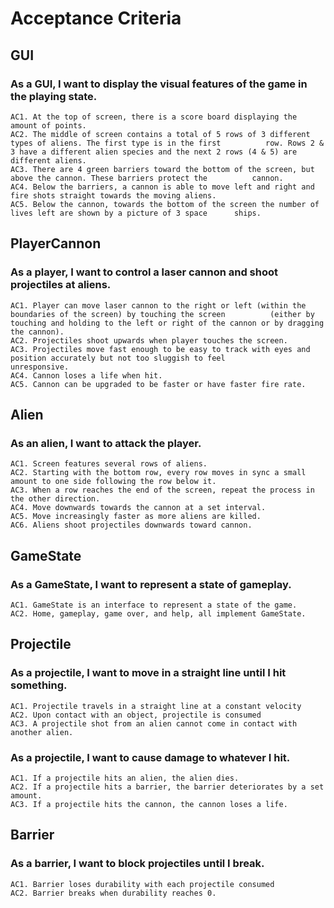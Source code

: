 # Acceptance Criteria

## GUI

### As a GUI, I want to display the visual features of the game in the playing state.
  
	AC1. At the top of screen, there is a score board displaying the amount of points.
	AC2. The middle of screen contains a total of 5 rows of 3 different types of aliens. The first type is in the first 		 row. Rows 2 & 3 have a different alien species and the next 2 rows (4 & 5) are different aliens.
	AC3. There are 4 green barriers toward the bottom of the screen, but above the cannon. These barriers protect the 	       cannon.
	AC4. Below the barriers, a cannon is able to move left and right and fire shots straight towards the moving aliens.
	AC5. Below the cannon, towards the bottom of the screen the number of lives left are shown by a picture of 3 space 		ships.

## PlayerCannon

### As a player, I want to control a laser cannon and shoot projectiles at aliens.
	
	AC1. Player can move laser cannon to the right or left (within the boundaries of the screen) by touching the screen 		 (either by touching and holding to the left or right of the cannon or by dragging the cannon).
	AC2. Projectiles shoot upwards when player touches the screen.
	AC3. Projectiles move fast enough to be easy to track with eyes and position accurately but not too sluggish to feel 		  unresponsive.	
	AC4. Cannon loses a life when hit.
	AC5. Cannon can be upgraded to be faster or have faster fire rate.
	
## Alien

### As an alien, I want to attack the player.
	
	AC1. Screen features several rows of aliens. 
	AC2. Starting with the bottom row, every row moves in sync a small amount to one side following the row below it.
	AC3. When a row reaches the end of the screen, repeat the process in the other direction.
	AC4. Move downwards towards the cannon at a set interval.
	AC5. Move increasingly faster as more aliens are killed.
	AC6. Aliens shoot projectiles downwards toward cannon.

## GameState

### As a GameState, I want to represent a state of gameplay.

	AC1. GameState is an interface to represent a state of the game.
	AC2. Home, gameplay, game over, and help, all implement GameState. 
	
## Projectile

### As a projectile, I want to move in a straight line until I hit something.

	AC1. Projectile travels in a straight line at a constant velocity
	AC2. Upon contact with an object, projectile is consumed
	AC3. A projectile shot from an alien cannot come in contact with another alien. 
	
### As a projectile, I want to cause damage to whatever I hit.

	AC1. If a projectile hits an alien, the alien dies.
	AC2. If a projectile hits a barrier, the barrier deteriorates by a set amount.
	AC3. If a projectile hits the cannon, the cannon loses a life.

 ## Barrier

 ### As a barrier, I want to block projectiles until I break.

	AC1. Barrier loses durability with each projectile consumed
	AC2. Barrier breaks when durability reaches 0.	

